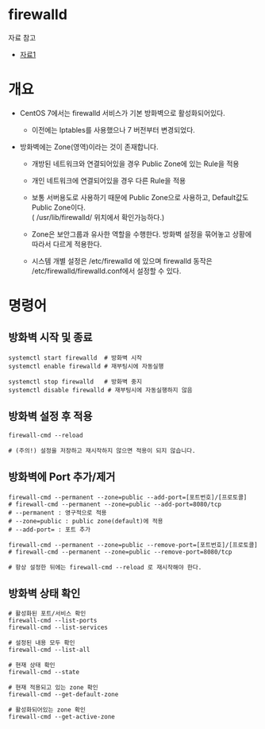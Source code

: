 # firewalld

자료 참고
- [자료1](https://it-serial.com/6)
 
# 개요
- CentOS 7에서는 firewalld 서비스가 기본 방화벽으로 활성화되어있다. 
  - 이전에는 Iptables를 사용했으나 7 버전부터 변경되었다. 

- 방화벽에는 Zone(영역)이라는 것이 존재합니다. 
  - 개방된 네트워크와 연결되어있을 경우 Public Zone에 있는 Rule을 적용 
  - 개인 네트워크에 연결되어있을 경우 다른 Rule을 적용
  - 보통 서버용도로 사용하기 때문에 Public Zone으로 사용하고, Default값도 Public Zone이다. <br>
  ( /usr/lib/firewalld/ 위치에서 확인가능하다.) 
  
  - Zone은 보안그룹과 유사한 역할을 수행한다. 방화벽 설정을 묶어놓고 상황에 따라서 다르게 적용한다. 
  - 시스템 개별 설정은 /etc/firewalld 에 있으며 firewalld 동작은 /etc/firewalld/firewalld.conf에서 설정할 수 있다. 
  
# 명령어

## 방화벽 시작 및 종료
```
systemctl start firewalld  # 방화벽 시작
systemctl enable firewalld # 재부팅시에 자동실행

systemctl stop firewalld   # 방화벽 중지
systemctl disable firewalld # 재부팅시에 자동실행하지 않음 
```

## 방화벽 설정 후 적용
```
firewall-cmd --reload

# (주의!) 설정을 저장하고 재시작하지 않으면 적용이 되지 않습니다. 
```

## 방화벽에 Port 추가/제거
```
firewall-cmd --permanent --zone=public --add-port=[포트번호]/[프로토콜]
# firewall-cmd --permanent --zone=public --add-port=8080/tcp 
# --permanent : 영구적으로 적용
# --zone=public : public zone(default)에 적용
# --add-port= : 포트 추가 

firewall-cmd --permanent --zone=public --remove-port=[포트번호]/[프로토콜]
# firewall-cmd --permanent --zone=public --remove-port=8080/tcp

# 항상 설정한 뒤에는 firewall-cmd --reload 로 재시작해야 한다. 
```

## 방화벽 상태 확인 
```
# 활성화된 포트/서비스 확인
firewall-cmd --list-ports 
firewall-cmd --list-services

# 설정된 내용 모두 확인
firewall-cmd --list-all

# 현재 상태 확인
firewall-cmd --state

# 현재 적용되고 있는 zone 확인
firewall-cmd --get-default-zone

# 활성화되어있는 zone 확인
firewall-cmd --get-active-zone
```




  


